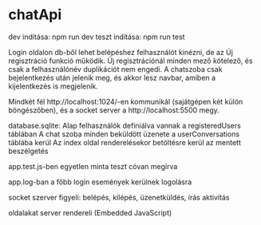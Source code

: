 # chatApi

dev indítása: npm run dev
teszt indítása: npm run test

Login oldalon db-ből lehet belépéshez felhasználót kinézni, de az Új regisztráció funkció működik.
Új regisztrációnál minden mező kötelező, és csak a felhasználónév duplikációt nem engedi.
A chatszoba csak bejelentkezés után jelenik meg, és akkor lesz navbar, amiben a kijelentkezés is megjelenik.

Mindkét fél http://localhost:1024/-en kommunikál (sajátgépen két külön böngészőben), és a socket server a http://localhost:5500 megy.

database.sqlite:
Alap felhasználók definiálva vannak a registeredUsers táblában
A chat szoba minden beküldött üzenete a userConversations táblába kerül
Az index oldal renderelésekor betöltésre kerül az mentett beszélgetés

app.test.js-ben egyetlen minta teszt cóvan megírva

app.log-ban a főbb login események kerülnek logolásra

socket szerver figyeli: belépés, kilépés, üzenetküldés, írás aktivítás

oldalakat server rendereli (Embedded JavaScript)
